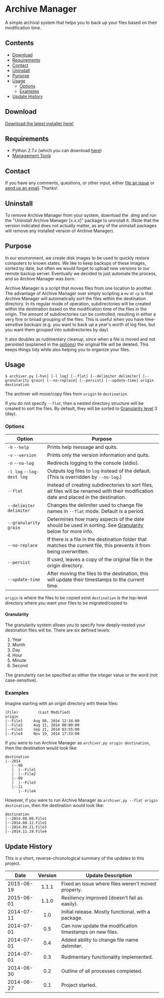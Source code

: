 Archive Manager
===============

A simple archival system that helps you to back up your files based on their modification time.

## Contents

* [Download](#download)
* [Requirements](#requirements)
* [Contact](#contact)
* [Uninstall](#uninstall)
* [Purpose](#purpose)
* [Usage](#usage)
  * [Options](#options)
  * [Examples](#examples)
* [Update History](#update-history)

## Download

[Download the latest installer here!](../../releases/)

## Requirements

* Python 2.7.x (which you can download [here](https://www.python.org/download/))
* [Management Tools](https://github.com/univ-of-utah-marriott-library-apple/management_tools)

## Contact

If you have any comments, questions, or other input, either [file an issue](../../issues) or [send us an email](mailto:mlib-its-mac-github@lists.utah.edu). Thanks!

## Uninstall

To remove Archive Manager from your system, download the .dmg and run the "Uninstall Archive Manager [x.x.x]" package to uninstall it. (Note that the version indicated does not actually matter, as any of the uninstall packages will remove any installed version of Archive Manager).

## Purpose

In our environment, we create disk images to be used to quickly restore computers to known states. We like to keep backups of these images, sorted by date, but often we would forget to upload new versions to our remote backup server. Eventually we decided to just automate the process, and so Archive Manager was born.

Archive Manager is a script that moves files from one location to another. The advantage of Archive Manager over simply scripting a `mv` or `cp` is that Archive Manager will automatically sort the files within the destination directory. In its regular mode of operation, subdirectories will be created within the destination based on the modification time of the files in the origin. The amount of subdirectories can be controlled, resulting in either a very fine or broad grouping of the files. This is useful when you have time-sensitive backups (e.g. you want to back up a year's worth of log files, but you want them grouped into subdirectories by day).

It also doubles as rudimentary cleanup, since when a file is moved and not persisted (explained in the [options](#options)) the original file will be deleted. This keeps things tidy while also helping you to organize your files.

## Usage

```
$ archiver.py [-hvn] [-l log] [--flat] [--delimiter delimiter] [--granularity grain] [--no-replace] [--persist] [--update-time] origin destination
```

The archiver will move/copy files from `origin` to `destination`.

If you do not specify `--flat`, then a nested directory structure will be created to sort the files. By default, they will be sorted to [Granularity level](#granularity) 3 (day).

### Options

| Option                    | Purpose                                                                                                                                   |
|---------------------------|-------------------------------------------------------------------------------------------------------------------------------------------|
| `-h` `--help`             | Prints help message and quits.                                                                                                            |
| `-v` `--version`          | Prints only the version information and quits.                                                                                            |
| `-n` `--no-log`           | Redirects logging to the console (stdio).                                                                                                 |
| `-l log` `--log-dest log` | Outputs log files to `log` instead of the default. (This is overridden by `--no-log`.)                                                    |
| `--flat`                  | Instead of creating subdirectories to sort files, all files will be renamed with their modification date and placed in the destination.   |
| `--delimiter delimiter`   | Changes the delimiter used to change file names in `--flat` mode. Default is a period.                                                    |
| `--granularity grain`     | Determines how many aspects of the date should be used in sorting. See [Granularity](#granularity) below for more info.                   |
| `--no-replace`            | If there is a file in the destination folder that matches the current file, this prevents it from being overwritten.                      |
| `--persist`               | If used, leaves a copy of the original file in the origin directory.                                                                      |
| `--update-time`           | After moving the files to the destination, this will update their timestamps to the current time.                                         |

`origin` is where the files to be copied exist
`destination` is the top-level directory where you want your files to be migrated/copied to

#### Granularity

The granularity system allows you to specify how deeply-nested your destination files will be. There are six defined levels:

1. Year
2. Month
3. Day
4. Hour
5. Minute
6. Second

The granularity can be specified as either the integer value or the word (not case-sensitive).

### Examples

Imagine starting with an origin directory with these files:

```
(File)         (Last Modified)
origin
|--File1     Aug 08, 2014 12:34:00
|--File2     Aug 12, 2014 00:00:00
|--File3     Sep 21, 2014 03:55:00
|--File4     Nov 19, 2014 17:33:00
```

If you were to run Archive Manager as `archiver.py origin destination`, then the destination would look like:

```
destination
|--2014
   |--08
   |  |--File1
   |  |--File2
   |--09
   |  |--File3
   |--11
      |--File4
```

However, if you were to run Archive Manager as `archiver.py --flat origin destination`, then the destination would look like:

```
destination
|--2014.08.08.File1
|--2014.08.12.File2
|--2014.09.21.File3
|--2014.11.19.File4
```

## Update History

This is a short, reverse-chronological summary of the updates to this project.

| Date       | Version | Update Description                                         |
|------------|:-------:|------------------------------------------------------------|
| 2015-06-19 | 1.1.1   | Fixed an issue where files weren't moved properly.         |
| 2015-06-01 | 1.1.0   | Resiliency improved (doesn't fail as easily).              |
| 2014-07-11 | 1.0     | Initial release. Mostly functional, with a package.        |
| 2014-07-01 | 0.5     | Can now update the modification timestamps on new files.   |
| 2014-07-01 | 0.4     | Added ability to change file name delimiter.               |
| 2014-07-01 | 0.3     | Rudimentary functionality implemented.                     |
| 2014-06-30 | 0.2     | Outline of all processes completed.                        |
| 2014-06-27 | 0.1     | Project started.                                           |
